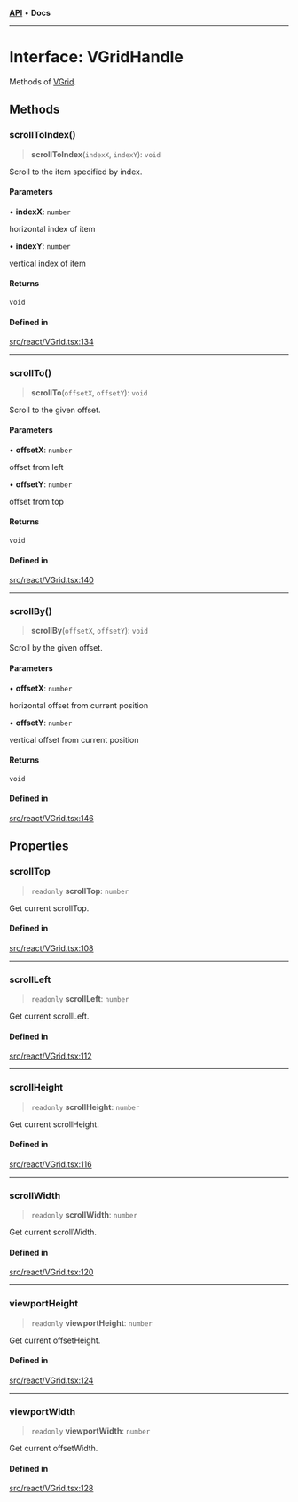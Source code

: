 [**API**](../../API.md) • **Docs**

***

# Interface: VGridHandle

Methods of [VGrid](../functions/experimental_VGrid.md).

## Methods

### scrollToIndex()

> **scrollToIndex**(`indexX`, `indexY`): `void`

Scroll to the item specified by index.

#### Parameters

• **indexX**: `number`

horizontal index of item

• **indexY**: `number`

vertical index of item

#### Returns

`void`

#### Defined in

[src/react/VGrid.tsx:134](https://github.com/inokawa/virtua/blob/70149236634a031ce9b50980d45a8d922859c032/src/react/VGrid.tsx#L134)

***

### scrollTo()

> **scrollTo**(`offsetX`, `offsetY`): `void`

Scroll to the given offset.

#### Parameters

• **offsetX**: `number`

offset from left

• **offsetY**: `number`

offset from top

#### Returns

`void`

#### Defined in

[src/react/VGrid.tsx:140](https://github.com/inokawa/virtua/blob/70149236634a031ce9b50980d45a8d922859c032/src/react/VGrid.tsx#L140)

***

### scrollBy()

> **scrollBy**(`offsetX`, `offsetY`): `void`

Scroll by the given offset.

#### Parameters

• **offsetX**: `number`

horizontal offset from current position

• **offsetY**: `number`

vertical offset from current position

#### Returns

`void`

#### Defined in

[src/react/VGrid.tsx:146](https://github.com/inokawa/virtua/blob/70149236634a031ce9b50980d45a8d922859c032/src/react/VGrid.tsx#L146)

## Properties

### scrollTop

> `readonly` **scrollTop**: `number`

Get current scrollTop.

#### Defined in

[src/react/VGrid.tsx:108](https://github.com/inokawa/virtua/blob/70149236634a031ce9b50980d45a8d922859c032/src/react/VGrid.tsx#L108)

***

### scrollLeft

> `readonly` **scrollLeft**: `number`

Get current scrollLeft.

#### Defined in

[src/react/VGrid.tsx:112](https://github.com/inokawa/virtua/blob/70149236634a031ce9b50980d45a8d922859c032/src/react/VGrid.tsx#L112)

***

### scrollHeight

> `readonly` **scrollHeight**: `number`

Get current scrollHeight.

#### Defined in

[src/react/VGrid.tsx:116](https://github.com/inokawa/virtua/blob/70149236634a031ce9b50980d45a8d922859c032/src/react/VGrid.tsx#L116)

***

### scrollWidth

> `readonly` **scrollWidth**: `number`

Get current scrollWidth.

#### Defined in

[src/react/VGrid.tsx:120](https://github.com/inokawa/virtua/blob/70149236634a031ce9b50980d45a8d922859c032/src/react/VGrid.tsx#L120)

***

### viewportHeight

> `readonly` **viewportHeight**: `number`

Get current offsetHeight.

#### Defined in

[src/react/VGrid.tsx:124](https://github.com/inokawa/virtua/blob/70149236634a031ce9b50980d45a8d922859c032/src/react/VGrid.tsx#L124)

***

### viewportWidth

> `readonly` **viewportWidth**: `number`

Get current offsetWidth.

#### Defined in

[src/react/VGrid.tsx:128](https://github.com/inokawa/virtua/blob/70149236634a031ce9b50980d45a8d922859c032/src/react/VGrid.tsx#L128)
